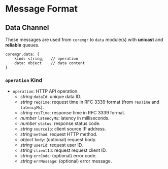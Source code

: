 # Message Format

## Data Channel

These messages are used from `coremgr` to `data` module(s) with **unicast** and **reliable** queues.

    coremgr.data: {
        kind: string,   // operation
        data: object    // data content
    }

### `operation` Kind

- `operation`: HTTP API operation.
    - *string* `dataId`: unique data ID.
    - *string* `reqTime`: request time in RFC 3339 format (from `resTime` and `latencyMs`).
    - *string* `resTime`: response time in RFC 3339 format.
    - *number* `latencyMs`: latency in milliseconds.
    - *number* `status`: response status code.
    - *string* `sourceIp`: client source IP address.
    - *string* `method`: request HTTP method.
    - *object* `body`: (optional) request body.
    - *string* `userId`: request user ID.
    - *string* `clientId`: request request client ID.
    - *string* `errCode`: (optional) error code.
    - *string* `errMessage`: (optional) error message.
